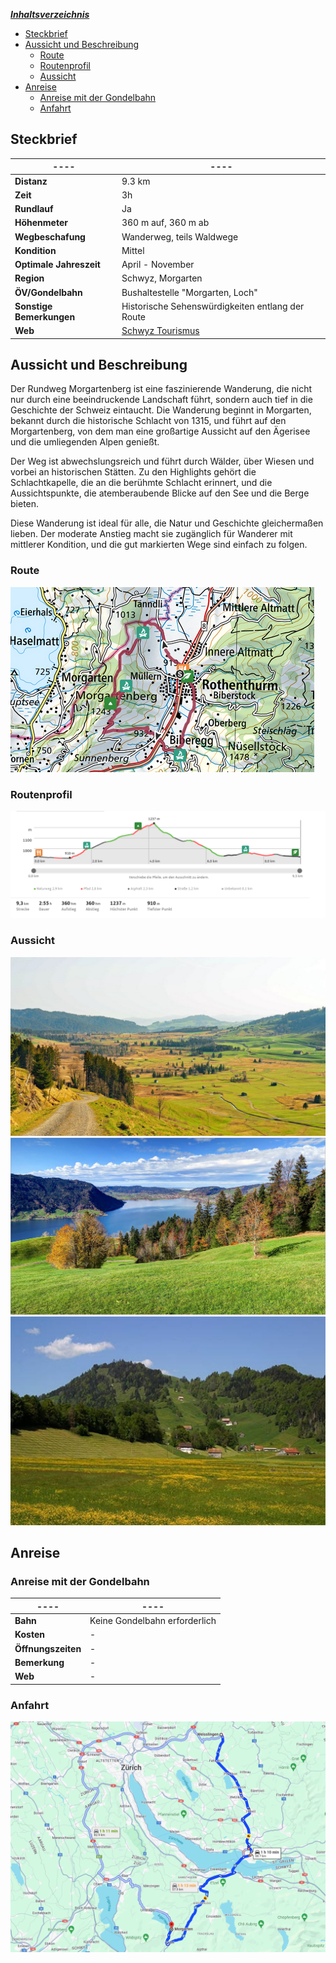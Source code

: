 <u>_**Inhaltsverzeichnis**_</u>

- [Steckbrief](#Steckbrief)
- [Aussicht und Beschreibung](#Aussicht%20und%20Beschreibung)
    - [Route](#Aussicht%20und%20Beschreibung#Route)
    - [Routenprofil](#Aussicht%20und%20Beschreibung#Routenprofil)
    - [Aussicht](#Aussicht%20und%20Beschreibung#Aussicht)
- [Anreise](#Anreise)
    - [Anreise mit der Gondelbahn](#Anreise#Anreise%20mit%20der%20Gondelbahn)
    - [Anfahrt](#Anreise#Anfahrt)

## Steckbrief

| **----**                 | **----**                                                                                                           |
| ------------------------ | ------------------------------------------------------------------------------------------------------------------ |
| **Distanz**              | 9.3 km                                                                                                             |
| **Zeit**                 | 3h                                                                                                                 |
| **Rundlauf**             | Ja                                                                                                                 |
| **Höhenmeter**           | 360 m auf, 360 m ab                                                                                                |
| **Wegbeschafung**        | Wanderweg, teils Waldwege                                                                                          |
| **Kondition**            | Mittel                                                                                                             |
| **Optimale Jahreszeit**  | April - November                                                                                                   |
| **Region**               | Schwyz, Morgarten                                                                                                  |
| **ÖV/Gondelbahn**        | Bushaltestelle "Morgarten, Loch"                                                                                   |
| **Sonstige Bemerkungen** | Historische Sehenswürdigkeiten entlang der Route                                                                   |
| **Web**                  | [Schwyz Tourismus](https://www.schwyz-tourismus.ch/de/detail/poitype/outdooractivetour/poi/rundweg-morgartenberg/) |

## Aussicht und Beschreibung

Der Rundweg Morgartenberg ist eine faszinierende Wanderung, die nicht nur durch eine beeindruckende Landschaft führt, sondern auch tief in die Geschichte der Schweiz eintaucht. Die Wanderung beginnt in Morgarten, bekannt durch die historische Schlacht von 1315, und führt auf den Morgartenberg, von dem man eine großartige Aussicht auf den Ägerisee und die umliegenden Alpen genießt.

Der Weg ist abwechslungsreich und führt durch Wälder, über Wiesen und vorbei an historischen Stätten. Zu den Highlights gehört die Schlachtkapelle, die an die berühmte Schlacht erinnert, und die Aussichtspunkte, die atemberaubende Blicke auf den See und die Berge bieten.

Diese Wanderung ist ideal für alle, die Natur und Geschichte gleichermaßen lieben. Der moderate Anstieg macht sie zugänglich für Wanderer mit mittlerer Kondition, und die gut markierten Wege sind einfach zu folgen.

### Route
![](Pasted%20image%2020240612130849.png)
### Routenprofil
![](Pasted%20image%2020240612130908.png)

### Aussicht
![](csm_59609830_95ba328979.jpg)
![](181112-Wanderung-Morgartenberg_5387_8_9.jpg)
![](Picswiss_SZ-20-14.jpg)



## Anreise

### Anreise mit der Gondelbahn

|**----**|**----**|
|---|---|
|**Bahn**|Keine Gondelbahn erforderlich|
|**Kosten**|-|
|**Öffnungszeiten**|-|
|**Bemerkung**|-|
|**Web**|-|

### Anfahrt
![](Pasted%20image%2020240612130954.png)
